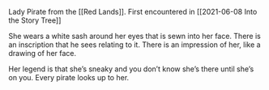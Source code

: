 Lady Pirate from the [[Red Lands]]. First encountered in [[2021-06-08 Into the Story Tree]]

She wears a white sash around her eyes that is sewn into her face. There is an inscription that he sees relating to it. There is an impression of her, like a drawing of her face. 

Her legend is that she’s sneaky and you don’t know she’s there until she’s on you. Every pirate looks up to her. 
